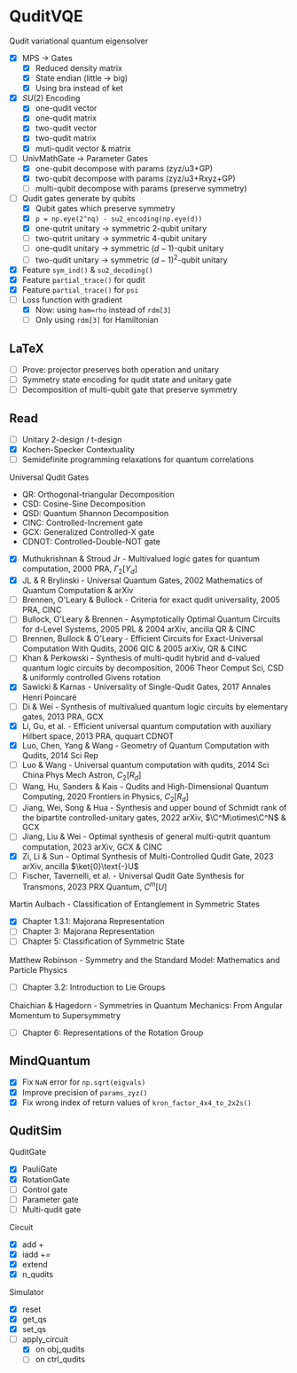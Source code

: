 # QuditVQE

Qudit variational quantum eigensolver

- [x] MPS -> Gates
  - [x] Reduced density matrix
  - [x] State endian (little -> big)
  - [x] Using bra instead of ket
- [x] $SU(2)$ Encoding
  - [x] one-qudit vector
  - [x] one-qudit matrix
  - [x] two-qudit vector
  - [x] two-qudit matrix
  - [x] muti-qudit vector & matrix
- [ ] UnivMathGate -> Parameter Gates
  - [x] one-qubit decompose with params (zyz/u3+GP)
  - [x] two-qubit decompose with params (zyz/u3+Rxyz+GP)
  - [ ] multi-qubit decompose with params (preserve symmetry)
- [ ] Qudit gates generate by qubits
  - [x] Qubit gates which preserve symmetry
  - [x] `p = np.eye(2^nq) - su2_encoding(np.eye(d))` 
  - [x] one-qutrit unitary -> symmetric $2$-qubit unitary
  - [ ] two-qutrit unitary -> symmetric $4$-qubit unitary
  - [ ] one-qudit unitary -> symmetric $(d-1)$-qubit unitary
  - [ ] two-qudit unitary -> symmetric $(d-1)^2$-qubit unitary
- [x] Feature `sym_ind()` & `su2_decoding()` 
- [x] Feature `partial_trace()` for qudit
- [x] Feature `partial_trace()` for `psi` 
- [ ] Loss function with gradient
    - [x] Now: using `ham=rho` instead of `rdm[3]` 
    - [ ] Only using `rdm[3]` for Hamiltonian

## LaTeX

- [ ] Prove: projector preserves both operation and unitary
- [ ] Symmetry state encoding for qudit state and unitary gate
- [ ] Decomposition of multi-qubit gate that preserve symmetry

## Read

- [ ] Unitary 2-design / t-design
- [x] Kochen-Specker Contextuality
- [ ] Semidefinite programming relaxations for quantum correlations

Universal Qudit Gates

- QR: Orthogonal-triangular Decomposition
- CSD: Cosine-Sine Decomposition
- QSD: Quantum Shannon Decomposition
- CINC: Controlled-Increment gate
- GCX: Generalized Controlled-X gate
- CDNOT: Controlled-Double-NOT gate
- [x] Muthukrishnan & Stroud Jr - Multivalued logic gates for quantum computation, 2000 PRA, $\Gamma_2[Y_d]$ 
- [x] JL & R Brylinski - Universal Quantum Gates, 2002 Mathematics of Quantum Computation & arXiv
- [ ] Brennen, O'Leary & Bullock - Criteria for exact qudit universality, 2005 PRA, CINC
- [ ] Bullock, O'Leary & Brennen - Asymptotically Optimal Quantum Circuits for d-Level Systems, 2005 PRL & 2004 arXiv, ancilla QR & CINC
- [ ] Brennen, Bullock & O'Leary - Efficient Circuits for Exact-Universal Computation With Qudits, 2006 QIC & 2005 arXiv, QR & CINC
- [ ] Khan & Perkowski - Synthesis of multi-qudit hybrid and d-valued quantum logic circuits by decomposition, 2006 Theor Comput Sci, CSD & uniformly controlled Givens rotation
- [x] Sawicki & Karnas - Universality of Single-Qudit Gates, 2017 Annales Henri Poincaré
- [ ] Di & Wei - Synthesis of multivalued quantum logic circuits by elementary gates, 2013 PRA, GCX
- [x] Li, Gu, et al. - Efficient universal quantum computation with auxiliary Hilbert space, 2013 PRA, ququart CDNOT
- [x] Luo, Chen, Yang & Wang - Geometry of Quantum Computation with Qudits, 2014 Sci Rep
- [ ] Luo & Wang - Universal quantum computation with qudits, 2014 Sci China Phys Mech Astron, $C_2[R_d]$ 
- [ ] Wang, Hu, Sanders & Kais - Qudits and High-Dimensional Quantum Computing, 2020 Frontiers in Physics, $C_2[R_d]$ 
- [ ] Jiang, Wei, Song & Hua - Synthesis and upper bound of Schmidt rank of the bipartite controlled-unitary gates, 2022 arXiv, $\C^M\otimes\C^N$ & GCX
- [ ] Jiang, Liu & Wei - Optimal synthesis of general multi-qutrit quantum computation, 2023 arXiv, GCX & CINC
- [x] Zi, Li & Sun - Optimal Synthesis of Multi-Controlled Qudit Gate, 2023 arXiv, ancilla $\ket{0}\text{-}U$ 
- [ ] Fischer, Tavernelli, et al. - Universal Qudit Gate Synthesis for Transmons, 2023 PRX Quantum, $C^m[U]$ 

Martin Aulbach - Classification of Entanglement in Symmetric States

- [x] Chapter 1.3.1: Majorana Representation
- [ ] Chapter 3: Majorana Representation
- [ ] Chapter 5: Classification of Symmetric State

Matthew Robinson - Symmetry and the Standard Model꞉ Mathematics and Particle Physics

- [ ] Chapter 3.2: Introduction to Lie Groups

Chaichian & Hagedorn - Symmetries in Quantum Mechanics꞉ From Angular Momentum to Supersymmetry

- [ ] Chapter 6: Representations of the Rotation Group

## MindQuantum

- [x] Fix `NaN` error for `np.sqrt(eigvals)` 
- [x] Improve precision of `params_zyz()` 
- [x] Fix wrong index of return values of `kron_factor_4x4_to_2x2s()` 

## QuditSim

QuditGate
- [x] PauliGate
- [x] RotationGate
- [ ] Control gate
- [ ] Parameter gate
- [ ] Multi-qudit gate

Circuit
- [x] add +
- [x] iadd +=
- [x] extend
- [x] n_qudits

Simulator
- [x] reset
- [x] get_qs
- [x] set_qs
- [ ] apply_circuit
    - [x] on obj_qudits
    - [ ] on ctrl_qudits